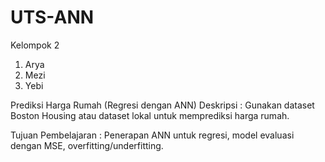 # UTS-ANN
Kelompok 2
1. Arya
2. Mezi
3. Yebi
   
Prediksi Harga Rumah (Regresi dengan ANN)
Deskripsi : Gunakan dataset Boston Housing atau dataset lokal untuk memprediksi harga rumah.

Tujuan Pembelajaran : Penerapan ANN untuk regresi, model evaluasi dengan MSE, overfitting/underfitting.

